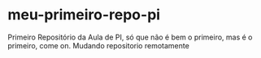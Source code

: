 # meu-primeiro-repo-pi
Primeiro Repositório da Aula de PI, só que não é bem o primeiro, mas é o primeiro, come on. 
Mudando repositorio remotamente
